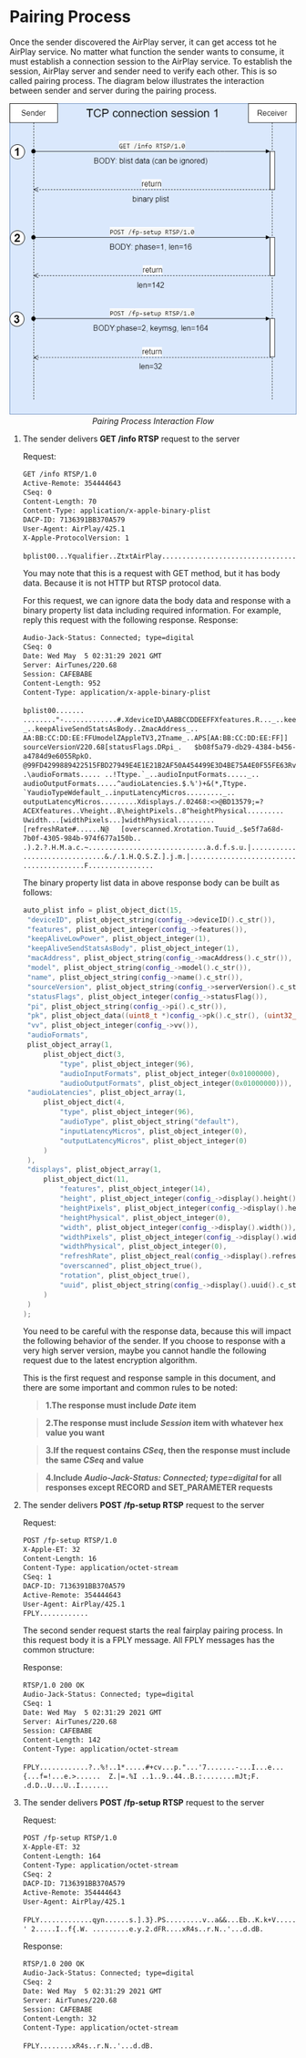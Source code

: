 # Pairing Process

Once the sender discovered the AirPlay server, it can get access tot he AirPlay service. No matter what function the sender wants to consume, it must establish a connection session to the AirPlay service. To establish the session, AirPlay server and sender need to verify each other. This is so called pairing process. The diagram below illustrates the interaction between sender and server during the pairing process.

<center>
<a href="images/pairing-interaction.png"><img src="images/pairing-interaction.png" alt></a>
<br/>
<em>Pairing Process Interaction Flow</em>
</center>

1. The sender delivers **GET /info RTSP** request to the server
   
   Request:
   ```
   GET /info RTSP/1.0
   Active-Remote: 354444643
   CSeq: 0
   Content-Length: 70
   Content-Type: application/x-apple-binary-plist
   DACP-ID: 7136391BB370A579
   User-Agent: AirPlay/425.1
   X-Apple-ProtocolVersion: 1

   bplist00...Yqualifier..ZtxtAirPlay..................................."
   ```
   You may note that this is a request with GET method, but it has body data. Because it is not HTTP but RTSP protocol data.

   For this request, we can ignore data the body data and response with a binary property list data including required information. For example, reply this request with the following response.
   Response:
   ```
   Audio-Jack-Status: Connected; type=digital
   CSeq: 0
   Date: Wed May  5 02:31:29 2021 GMT
   Server: AirTunes/220.68
   Session: CAFEBABE
   Content-Length: 952
   Content-Type: application/x-apple-binary-plist
   
   bplist00.......	........"-.............#.XdeviceID\AABBCCDDEEFFXfeatures.R..._..keepAliveLowPower..   _..keepAliveSendStatsAsBody..ZmacAddress_..   AA:BB:CC:DD:EE:FFUmodelZAppleTV3,2Tname_..APS[AA:BB:CC:DD:EE:FF]]   sourceVersionV220.68[statusFlags.DRpi_.   $b08f5a79-db29-4384-b456-a4784d9e6055RpkO.   @99FD4299889422515FBD27949E4E1E21B2AF50A454499E3D4BE75A4E0F55FE63Rvv.   .\audioFormats..... ..!Ttype.`_..audioInputFormats....._..   audioOutputFormats.....^audioLatencies.$.%')+&(*,Ttype.   `YaudioTypeWdefault_..inputLatencyMicros........._..   outputLatencyMicros.........Xdisplays./.02468:<>@BD13579;=?   ACEXfeatures..Vheight..8\heightPixels..8^heightPhysical.........   Uwidth...[widthPixels...]widthPhysical.........[refreshRate#......N@   [overscanned.Xrotation.Tuuid_.$e5f7a68d-7b0f-4305-984b-974f677a150b..   .).2.?.H.M.a.c.~.............................a.d.f.s.u.|.............   ....................&./.1.H.Q.S.Z.].j.m.|............................   ...............F................
   ```

   The binary property list data in above response body can be built as follows:
   ```cpp
   auto_plist info = plist_object_dict(15,
    "deviceID", plist_object_string(config_->deviceID().c_str()),
    "features", plist_object_integer(config_->features()),
    "keepAliveLowPower", plist_object_integer(1), 
    "keepAliveSendStatsAsBody", plist_object_integer(1), 
    "macAddress", plist_object_string(config_->macAddress().c_str()), 
    "model", plist_object_string(config_->model().c_str()), 
    "name", plist_object_string(config_->name().c_str()), 
    "sourceVersion", plist_object_string(config_->serverVersion().c_str()), 
    "statusFlags", plist_object_integer(config_->statusFlag()), 
    "pi", plist_object_string(config_->pi().c_str()), 
    "pk", plist_object_data((uint8_t *)config_->pk().c_str(), (uint32_t)config_->pk().length()),
    "vv", plist_object_integer(config_->vv()), 
    "audioFormats",
    plist_object_array(1,
        plist_object_dict(3, 
            "type", plist_object_integer(96), 
            "audioInputFormats", plist_object_integer(0x01000000),
            "audioOutputFormats", plist_object_integer(0x01000000))),
    "audioLatencies", plist_object_array(1,
        plist_object_dict(4, 
            "type", plist_object_integer(96), 
            "audioType", plist_object_string("default"),
            "inputLatencyMicros", plist_object_integer(0),
            "outputLatencyMicros", plist_object_integer(0)
        )
    ),
    "displays", plist_object_array(1,
        plist_object_dict(11,
            "features", plist_object_integer(14),
            "height", plist_object_integer(config_->display().height()), 
            "heightPixels", plist_object_integer(config_->display().height()),
            "heightPhysical", plist_object_integer(0), 
            "width", plist_object_integer(config_->display().width()), 
            "widthPixels", plist_object_integer(config_->display().width()), 
            "widthPhysical", plist_object_integer(0), 
            "refreshRate", plist_object_real(config_->display().refreshRate()),
            "overscanned", plist_object_true(), 
            "rotation", plist_object_true(), 
            "uuid", plist_object_string(config_->display().uuid().c_str())
        )
    )
   );
   ```

   You need to be careful with the response data, because this will impact the following behavior of the sender. If you choose to response with a very high server version, maybe you cannot handle the following request due to the latest encryption algorithm.

   This is the first request and response sample in this document, and there are some important and common rules to be noted:

   >**1.The response must include *Date* item**

   >**2.The response must include *Session* item with whatever hex value you want**

   >**3.If the request contains *CSeq*, then the response must include the same *CSeq* and value**

   >**4.Include *Audio-Jack-Status: Connected; type=digital* for all responses except RECORD and SET_PARAMETER requests**

2. The sender delivers **POST /fp-setup RTSP** request to the server

   Request:
   ```
   POST /fp-setup RTSP/1.0
   X-Apple-ET: 32
   Content-Length: 16
   Content-Type: application/octet-stream
   CSeq: 1
   DACP-ID: 7136391BB370A579
   Active-Remote: 354444643
   User-Agent: AirPlay/425.1   
   FPLY............
   ```

   The second sender request starts the real fairplay pairing process. In this request body it is a FPLY message. All FPLY messages has the common structure:

   Response:
   ```
   RTSP/1.0 200 OK
   Audio-Jack-Status: Connected; type=digital
   CSeq: 1
   Date: Wed May  5 02:31:29 2021 GMT
   Server: AirTunes/220.68
   Session: CAFEBABE
   Content-Length: 142
   Content-Type: application/octet-stream
   
   FPLY............?..%!..1*.....#+cv...p."...'7.......-...I...e...{...f=!...e.>......	Z.|=.%I	..1..9..44..B.:........mJt;F.   .d.D..U...U..I.......
   ```
   
3. The sender delivers **POST /fp-setup RTSP** request to the server
   
   Request:
   ```
   POST /fp-setup RTSP/1.0
   X-Apple-ET: 32
   Content-Length: 164
   Content-Type: application/octet-stream
   CSeq: 2
   DACP-ID: 7136391BB370A579
   Active-Remote: 354444643
   User-Agent: AirPlay/425.1
   
   FPLY.............qyn......s.].3}.PS.........v..a&&...Eb..K.k+V.....I..........;.I..omR...._Q.~.k<....nz6.   ' 2.....I..f{.W.	.........e.y.2.dFR....xR4s..r.N..'...d.dB.
   ```

   Response:
   ```
   RTSP/1.0 200 OK
   Audio-Jack-Status: Connected; type=digital
   CSeq: 2
   Date: Wed May  5 02:31:29 2021 GMT
   Server: AirTunes/220.68
   Session: CAFEBABE
   Content-Length: 32
   Content-Type: application/octet-stream
   
   FPLY........xR4s..r.N..'...d.dB.
   ```
